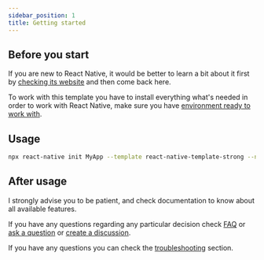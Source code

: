 ```yaml
---
sidebar_position: 1
title: Getting started
---
```

## Before you start

If you are new to React Native, it would be better to learn a bit about it first by
[checking its website](https://reactnative.dev/docs/getting-started) and then come back here.

To work with this template you have to install everything what's needed in order to work with React Native,
make sure you have [environment ready to work with](https://reactnative.dev/docs/environment-setup).

## Usage

```sh
npx react-native init MyApp --template react-native-template-strong --npm
```

## After usage

I strongly advise you to be patient, and check documentation to know about all available features.

If you have any questions regarding any particular decision check [FAQ](../faq) 
or [ask a question](https://github.com/svbutko/react-native-template-strong/issues/new/choose) 
or [create a discussion](https://github.com/svbutko/react-native-template-strong/discussions).

If you have any questions you can check the [troubleshooting](../troubleshooting) section.


